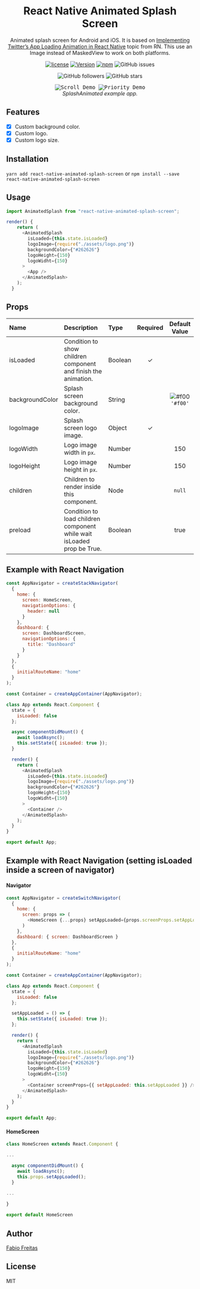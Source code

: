 <h1 align="center">
  React Native Animated Splash Screen
</h1>

<div align="center">

Animated splash screen for Android and iOS. It is based on [Implementing Twitter’s App Loading Animation in React Native](https://facebook.github.io/react-native/blog/2018/01/18/implementing-twitters-app-loading-animation-in-react-native) topic from RN. This use an Image instead of MaskedView to work on both platforms.

[![license](https://img.shields.io/github/license/mashape/apistatus.svg)]()
[![Version](https://img.shields.io/npm/v/react-native-animated-splash-screen.svg)](https://www.npmjs.com/package/react-native-animated-splash-screen)
[![npm](https://img.shields.io/npm/dt/react-native-animated-splash-screen.svg)](https://www.npmjs.com/package/react-native-animated-splash-screen)
![GitHub issues](https://img.shields.io/github/issues-raw/fabio-alss-freitas/react-native-animated-splash-screen)

![GitHub followers](https://img.shields.io/github/followers/fabio-alss-freitas?style=social)
![GitHub stars](https://img.shields.io/github/stars/fabio-alss-freitas/react-native-animated-splash-screen?style=social)

</div>

<p align="center" >
  <kbd>
    <img src="https://i.postimg.cc/wMqmK0Wz/ezgif-3-d649b8902f22.gif" title="Scroll Demo" float="left">
  </kbd>
  <kbd>
    <img src="https://i.postimg.cc/5yTkKY3w/ezgif-3-2b23776764cf.gif" title="Priority Demo" float="left">
  </kbd>
  <br>
  <em>SplashAnimated example app.</em>
</p>

## Features

-   [x] Custom background color.
-   [x] Custom logo.
-   [x]  Custom logo size.

## Installation
`yarn add react-native-animated-splash-screen`
or
`npm install --save react-native-animated-splash-screen`

## Usage
```javascript
import AnimatedSplash from "react-native-animated-splash-screen";

render() {
    return (
      <AnimatedSplash
        isLoaded={this.state.isLoaded}
        logoImage={require("./assets/logo.png")}
        backgroundColor={"#262626"}
        logoHeight={150}
        logoWidht={150}
      >
        <App />
      </AnimatedSplash>
    );
  }
```

## Props
| Name            | Description                                     | Type    | Required |                        Default Value                        |
| :-------------- | :---------------------------------------------- | :------ | :------: | :---------------------------------------------------------: |
| isLoaded        | Condition to show children component and finish the animation. | Boolean |    ✓     |                                                             |
| backgroundColor | Splash screen background color.              | String  |          | ![#f00](https://placehold.it/15/f00/000000?text=+) `'#f00'` |
| logoImage       | Splash screen logo image. | Object |    ✓     |                                                             |
| logoWidth       | Logo image width in `px`.                    | Number  |          |                             150                             |
| logoHeight      | Logo image height in `px`.                   | Number  |          |                             150                             |
| children        | Children to render inside this component.    | Node    |          |                           `null`                            |
| preload         | Condition to load children component while wait isLoaded prop be True.   | Boolean |          |                            true                             |


## Example with React Navigation
```javascript
const AppNavigator = createStackNavigator(
  {
    home: {
      screen: HomeScreen,
      navigationOptions: {
        header: null
      }
    },
    dashboard: {
      screen: DashboardScreen,
      navigationOptions: {
        title: "Dashboard"
      }
    }
  },
  {
    initialRouteName: "home"
  }
);

const Container = createAppContainer(AppNavigator);

class App extends React.Component {
  state = {
    isLoaded: false
  };

  async componentDidMount() {
    await loadAsync();
    this.setState({ isLoaded: true });
  }

  render() {
    return (
      <AnimatedSplash
        isLoaded={this.state.isLoaded}
        logoImage={require("./assets/logo.png")}
        backgroundColor={"#262626"}
        logoHeight={150}
        logoWidht={150}
      >
        <Container />
      </AnimatedSplash>
    );
  }
}

export default App;
```

## Example with React Navigation (setting isLoaded inside a screen of navigator)
#### Navigator
```javascript
const AppNavigator = createSwitchNavigator(
  {
    home: {
      screen: props => (
        <HomeScreen {...props} setAppLoaded={props.screenProps.setAppLoaded} />
      )
    },
    dashboard: { screen: DashboardScreen }
  },
  {
    initialRouteName: "home"
  }
);

const Container = createAppContainer(AppNavigator);

class App extends React.Component {
  state = {
    isLoaded: false
  };

  setAppLoaded = () => {
    this.setState({ isLoaded: true });
  };

  render() {
    return (
      <AnimatedSplash
        isLoaded={this.state.isLoaded}
        logoImage={require("./assets/logo.png")}
        backgroundColor={"#262626"}
        logoHeight={150}
        logoWidht={150}
      >
        <Container screenProps={{ setAppLoaded: this.setAppLoaded }} />
      </AnimatedSplash>
    );
  }
}

export default App;
```


#### HomeScreen
```javascript
class HomeScreen extends React.Component {

...

  async componentDidMount() {
    await loadAsync();
    this.props.setAppLoaded();
  }
  
...

}

export default HomeScreen
```

## Author
[Fabio Freitas](https://github.com/fabio-alss-freitas)

## License
MIT
